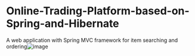 # Online-Trading-Platform-based-on-Spring-and-Hibernate
A web application with Spring MVC framework for item searching and ordering![image](https://user-images.githubusercontent.com/61488535/157504506-0a1952c2-3596-403a-b84f-57455959a48d.png)
